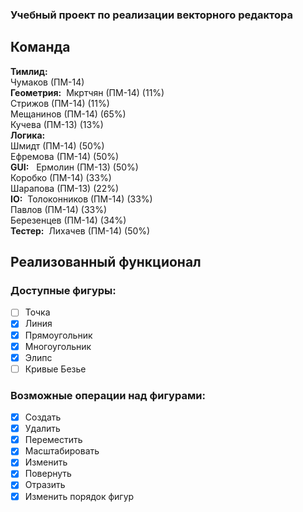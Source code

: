 ### Учебный проект по реализации векторного редактора
## Команда
**Тимлид:**  
Чумаков (ПМ-14)  
**Геометрия:** 
Мкртчян (ПМ-14) (11%)  
Стрижов (ПМ-14) (11%)  
Мещанинов (ПМ-14) (65%)  
Кучева (ПМ-13) (13%)  
**Логика:**  
Шмидт (ПМ-14) (50%)  
Ефремова (ПМ-14) (50%)  
**GUI:**  
Ермолин (ПМ-13) (50%)  
Коробко (ПМ-14) (33%)  
Шарапова (ПМ-13) (22%)  
**IO:**  
Толоконников (ПМ-14) (33%)  
Павлов (ПМ-14) (33%)  
Березенцев (ПМ-14) (34%)   
**Тестер:**  
Лихачев (ПМ-14) (50%) 

## Реализованный функционал
### Доступные фигуры:
- [ ] Точка
- [x] Линия
- [x] Прямоугольник
- [x] Многоугольник
- [x] Элипс
- [ ] Кривые Безье

### Возможные операции над фигурами:
- [x] Создать
- [x] Удалить
- [x] Переместить
- [x] Масштабировать
- [x] Изменить
- [x] Повернуть
- [x] Отразить
- [x] Изменить порядок фигур
